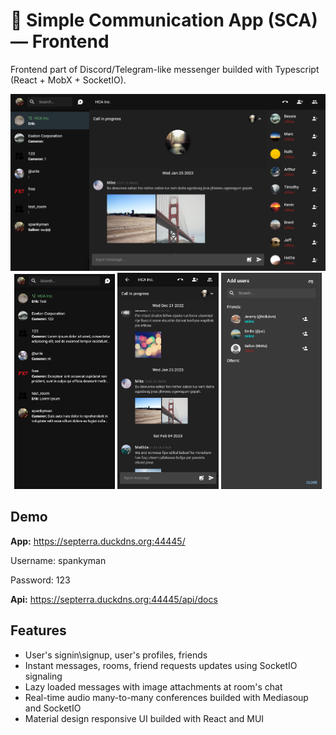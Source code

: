 # 💬 Simple Communication App (SCA) — Frontend
Frontend part of Discord/Telegram-like messenger builded with Typescript (React + MobX + SocketIO).

<img src="readme/desktop.png"/>
<div align="middle">
  <img src="readme/mobile-messages.png" width="32%"/>
  <img src="readme/mobile-room.png" width="32%"/>
  <img src="readme/mobile-add-users.png" width="32%"/>
</div>

## Demo
**App:** https://septerra.duckdns.org:44445/

Username: spankyman

Password: 123

**Api:** https://septerra.duckdns.org:44445/api/docs

## Features
* User's signin\signup, user's profiles, friends
* Instant messages, rooms, friend requests updates using SocketIO signaling
* Lazy loaded messages with image attachments at room's chat
* Real-time audio many-to-many conferences builded with Mediasoup and SocketIO
* Material design responsive UI builded with React and MUI